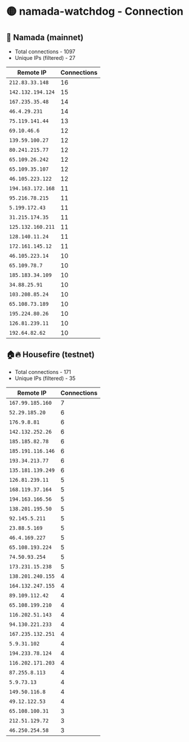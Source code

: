 # 🟡 namada-watchdog - Connection

## 🚀 Namada (mainnet)
- Total connections - 1097
- Unique IPs (filtered) - 27

| Remote IP | Connections |
|-----------|-------------|
| `212.83.33.148` | 16 |
| `142.132.194.124` | 15 |
| `167.235.35.48` | 14 |
| `46.4.29.231` | 14 |
| `75.119.141.44` | 13 |
| `69.10.46.6` | 12 |
| `139.59.100.27` | 12 |
| `80.241.215.77` | 12 |
| `65.109.26.242` | 12 |
| `65.109.35.107` | 12 |
| `46.105.223.122` | 12 |
| `194.163.172.168` | 11 |
| `95.216.78.215` | 11 |
| `5.199.172.43` | 11 |
| `31.215.174.35` | 11 |
| `125.132.160.211` | 11 |
| `128.140.11.24` | 11 |
| `172.161.145.12` | 11 |
| `46.105.223.14` | 10 |
| `65.109.78.7` | 10 |
| `185.183.34.109` | 10 |
| `34.88.25.91` | 10 |
| `103.208.85.24` | 10 |
| `65.108.73.189` | 10 |
| `195.224.80.26` | 10 |
| `126.81.239.11` | 10 |
| `192.64.82.62` | 10 |

## 🏠🔥 Housefire (testnet)

- Total connections - 171
- Unique IPs (filtered) - 35

| Remote IP | Connections |
|-----------|-------------|
| `167.99.185.160` | 7 |
| `52.29.185.20` | 6 |
| `176.9.8.81` | 6 |
| `142.132.252.26` | 6 |
| `185.185.82.78` | 6 |
| `185.191.116.146` | 6 |
| `193.34.213.77` | 6 |
| `135.181.139.249` | 6 |
| `126.81.239.11` | 5 |
| `168.119.37.164` | 5 |
| `194.163.166.56` | 5 |
| `138.201.195.50` | 5 |
| `92.145.5.211` | 5 |
| `23.88.5.169` | 5 |
| `46.4.169.227` | 5 |
| `65.108.193.224` | 5 |
| `74.50.93.254` | 5 |
| `173.231.15.238` | 5 |
| `138.201.240.155` | 4 |
| `164.132.247.155` | 4 |
| `89.109.112.42` | 4 |
| `65.108.199.210` | 4 |
| `116.202.51.143` | 4 |
| `94.130.221.233` | 4 |
| `167.235.132.251` | 4 |
| `5.9.31.102` | 4 |
| `194.233.78.124` | 4 |
| `116.202.171.203` | 4 |
| `87.255.8.113` | 4 |
| `5.9.73.13` | 4 |
| `149.50.116.8` | 4 |
| `49.12.122.53` | 4 |
| `65.108.100.31` | 3 |
| `212.51.129.72` | 3 |
| `46.250.254.58` | 3 |

